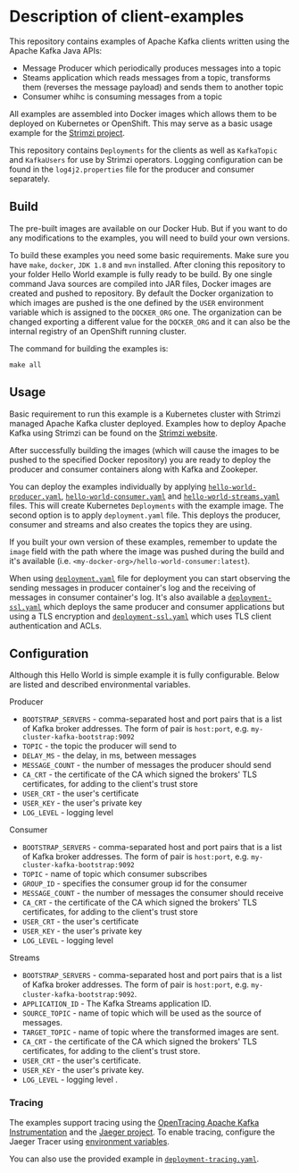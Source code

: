 # Description of client-examples

This repository contains examples of Apache Kafka clients written using the Apache Kafka Java APIs:
* Message Producer which periodically produces messages into a topic
* Steams application which reads messages from a topic, transforms them (reverses the message payload) and sends them to another topic
* Consumer whihc is consuming messages from a topic

All examples are assembled into Docker images which allows them to be deployed on Kubernetes or OpenShift.
This may serve as a basic usage example for the [Strimzi project](https://strimzi.io).

This repository contains `Deployments` for the clients as well as `KafkaTopic` and `KafkaUsers` for use by Strimzi operators.
Logging configuration can be found in the `log4j2.properties` file for the producer and consumer separately.

## Build

The pre-built images are available on our Docker Hub.
But if you want to do any modifications to the examples, you will need to build your own versions.

To build these examples you need some basic requirements.
Make sure you have `make`, `docker`, `JDK 1.8` and `mvn` installed. 
After cloning this repository to your folder Hello World example is fully ready to be build.
By one single command Java sources are compiled into JAR files, Docker images are created and pushed to repository.
By default the Docker organization to which images are pushed is the one defined by the `USER` environment variable which is assigned to the `DOCKER_ORG` one.
The organization can be changed exporting a different value for the `DOCKER_ORG` and it can also be the internal registry of an OpenShift running cluster.

The command for building the examples is:

```
make all
```

## Usage

Basic requirement to run this example is a Kubernetes cluster with Strimzi managed Apache Kafka cluster deployed.
Examples how to deploy Apache Kafka using Strimzi can be found on the [Strimzi website](https://strimzi.io/quickstarts/minikube/).

After successfully building the images (which will cause the images to be pushed to the specified Docker repository) you are ready to deploy the producer and consumer containers along with Kafka and Zookeper.

You can deploy the examples individually by applying [`hello-world-producer.yaml`](./hello-world-producer.yaml), [`hello-world-consumer.yaml`](./hello-world-consumer.yaml) and [`hello-world-streams.yaml`](./hello-world-streams.yaml) files.
This will create Kubernetes `Deployments` with the example image.
The second option is to apply `deployment.yaml` file.
This deploys the producer, consumer and streams and also creates the topics they are using.

If you built your own version of these examples, remember to update the `image` field with the path where the image was pushed during the build and it's available (i.e. `<my-docker-org>/hello-world-consumer:latest`).

When using [`deployment.yaml`](./deployment.yaml) file for deployment you can start observing the sending messages in producer container's log and the receiving of messages in consumer container's log.
It's also available a [`deployment-ssl.yaml`](./deployment-ssl.yaml) which deploys the same producer and consumer applications but using a TLS encryption and [`deployment-ssl.yaml`](./deployment-ssl.yaml) which uses TLS client authentication and ACLs.

## Configuration

Although this Hello World is simple example it is fully configurable.
Below are listed and described environmental variables.

Producer  
* `BOOTSTRAP_SERVERS` - comma-separated host and port pairs that is a list of Kafka broker addresses. The form of pair is `host:port`, e.g. `my-cluster-kafka-bootstrap:9092` 
* `TOPIC` - the topic the producer will send to  
* `DELAY_MS` - the delay, in ms, between messages  
* `MESSAGE_COUNT` - the number of messages the producer should send  
* `CA_CRT` - the certificate of the CA which signed the brokers' TLS certificates, for adding to the client's trust store
* `USER_CRT` - the user's certificate
* `USER_KEY` - the user's private key
* `LOG_LEVEL` - logging level  

Consumer  
* `BOOTSTRAP_SERVERS` - comma-separated host and port pairs that is a list of Kafka broker addresses. The form of pair is `host:port`, e.g. `my-cluster-kafka-bootstrap:9092` 
* `TOPIC` - name of topic which consumer subscribes  
* `GROUP_ID` - specifies the consumer group id for the consumer
* `MESSAGE_COUNT` - the number of messages the consumer should receive
* `CA_CRT` - the certificate of the CA which signed the brokers' TLS certificates, for adding to the client's trust store
* `USER_CRT` - the user's certificate
* `USER_KEY` - the user's private key
* `LOG_LEVEL` - logging level  

Streams  
* `BOOTSTRAP_SERVERS` - comma-separated host and port pairs that is a list of Kafka broker addresses. The form of pair is `host:port`, e.g. `my-cluster-kafka-bootstrap:9092`. 
* `APPLICATION_ID` - The Kafka Streams application ID.
* `SOURCE_TOPIC` - name of topic which will be used as the source of messages.
* `TARGET_TOPIC` - name of topic where the transformed images are sent.
* `CA_CRT` - the certificate of the CA which signed the brokers' TLS certificates, for adding to the client's trust store.
* `USER_CRT` - the user's certificate.
* `USER_KEY` - the user's private key.
* `LOG_LEVEL` - logging level  .

### Tracing

The examples support tracing using the [OpenTracing Apache Kafka Instrumentation](https://github.com/opentracing-contrib/java-kafka-client) and the [Jaeger project](https://www.jaegertracing.io/).
To enable tracing, configure the Jaeger Tracer using [environment variables](https://github.com/jaegertracing/jaeger-client-java/tree/master/jaeger-core#configuration-via-environment).

You can also use the provided example in [`deployment-tracing.yaml`](./deployment-tracing.yaml).
